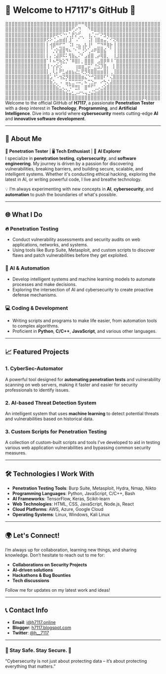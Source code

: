 # 👾 Welcome to H7117's GitHub 👾
⣿⣿⣿⣿⣿⣿⣿⣿⣿⣿⣿⣿⣿⣿⣿⣿⣿⣿⣿⣿⣿⣿⡿⠛⠛⢿⣿⣿⣿⣿⣿⣿⣿⣿⣿⣿⣿⣿⣿⣿⣿⣿⣿⣿⣿⣿⣿⣿⣿
⣿⣿⣿⣿⣿⣿⣿⣿⣿⣿⣿⣿⣿⣿⣿⣿⣿⣿⣿⣿⠿⢋⠔⢙⠀⠀⠙⠿⣿⣿⣿⣿⣿⣿⣿⣿⣿⣿⣿⣿⣿⣿⣿⣿⣿⣿⣿⣿⣿
⣿⣿⣿⣿⣿⣿⣿⣿⣿⣿⣿⣿⣿⣿⣿⡿⢟⠫⠑⢂⢁⡟⡕⢋⡀⠀⢰⡈⡐⠊⠝⣻⢿⣿⣿⣿⣿⣿⣿⣿⣿⣿⣿⣿⣿⣿⣿⣿⣿
⣿⣿⣿⣿⣿⣿⣿⣿⣿⣿⣿⣿⡿⡫⠕⢈⣠⣶⣾⡇⣸⠁⠠⠁⠈⠀⢨⡇⢸⣿⣶⣤⡁⠊⢝⢿⣿⣿⣿⣿⣿⣿⣿⣿⣿⣿⣿⣿⣿
⣿⣿⣿⣿⣿⣿⣿⣿⣿⣿⣿⣿⡇⡇⢺⡿⠛⣋⣉⠀⠨⠇⢐⣦⢠⡧⢸⠃⠀⣉⣙⠛⢿⡗⢸⢸⣿⣿⣿⣿⣿⣿⣿⣿⣿⣿⣿⣿⣿
⣿⣿⣿⣿⣿⣿⣿⣿⣿⣿⣿⣿⡇⡇⠈⡐⡕⣾⣿⠻⠦⠈⠂⡉⢘⠕⢁⠴⠟⣿⣿⣮⠀⠁⢸⢸⣿⣿⣿⣿⣿⣿⣿⣿⣿⣿⣿⣿⣿
⣿⣿⣿⣿⣿⣿⣿⣿⣿⣿⣿⣿⡇⡇⡄⢐⣼⡿⠯⠅⢻⣷⣄⠌⠃⣠⣾⣿⢀⡴⢿⣿⡀⠀⢸⣸⣿⣿⣿⣿⣿⣿⣿⣿⣿⣿⣿⣿⣿
⣿⣿⣿⣿⣿⣿⣿⣿⣿⣿⣿⣿⣿⠁⠇⠦⢛⢷⣕⡙⠈⠿⣿⡇⡀⣿⣿⣿⠀⣠⣿⡿⠿⠸⠈⣿⣿⣿⣿⣿⣿⣿⣿⣿⣿⣿⣿⣿⣿
⣿⣿⣿⣿⣿⣿⣿⣿⣿⣿⣿⣿⣿⢸⠐⡔⡵⡪⠀⠀⠀⠀⢰⣶⣶⣉⡭⠁⣘⣪⡹⣿⡄⠀⡇⣿⣿⣿⣿⣿⣿⣿⣿⣿⣿⣿⣿⣿⣿
⣿⣿⣿⣿⣿⣿⣿⣿⣿⣿⣿⣿⣿⡇⡀⢇⡅⠟⣃⣴⣶⣦⣜⡂⢟⡻⢿⣿⣿⣶⣶⣿⡇⢀⢸⣿⣿⣿⣿⣿⣿⣿⣿⣿⣿⣿⣿⣿⣿
⣿⣿⣿⣿⣿⣿⣿⣿⣿⣿⣿⣿⣿⣿⣡⠘⠡⢲⣝⡻⣿⣿⣿⣿⣶⣌⠑⠚⣽⣿⣿⠏⠃⢌⣿⣿⣿⣿⣿⣿⣿⣿⣿⣿⣿⣿⣿⣿⣿
⣿⣿⣿⣿⣿⣿⣿⣿⣿⣿⣿⣿⣿⣿⣷⡡⡀⠠⠀⣥⣍⣉⠩⠭⡁⠦⢉⣑⡤⠀⠔⢓⢌⣼⣿⣿⣿⣿⣿⣿⣿⣿⣿⣿⣿⣿⣿⣿⣿
⣿⣿⣿⣿⣿⣿⣿⣿⣿⣿⣿⣿⣿⣿⣿⣿⣮⣂⢄⡈⠩⠛⣛⡇⠀⣿⠛⠋⢁⡠⣐⣵⣿⣿⣿⣿⣿⣿⣿⣿⣿⣿⣿⣿⣿⣿⣿⣿⣿
⣿⣿⣿⣿⣿⣿⣿⣿⣿⣿⣿⣿⣿⣿⣿⣿⣿⣿⣷⣮⣥⣂⡠⠔⠢⢤⣐⣬⣵⣾⣿⣿⣿⣿⣿⣿⣿⣿⣿⣿⣿⣿⣿⣿⣿⣿⣿⣿⣿
⣿⣿⣿⣿⣿⣿⣿⣿⣿⣿⣿⣿⣿⣿⣿⣿⣿⣿⣿⣿⣿⣿⣿⣿⣿⣿⣿⣿⣿⣿⣿⣿⣿⣿⣿⣿⣿⣿⣿⣿⣿⣿⣿⡿⢿⣿⣿⣿⣿
Welcome to the official GitHub of **H7117**, a passionate **Penetration Tester** with a deep interest in **Technology**, **Programming**, and **Artificial Intelligence**. Dive into a world where **cybersecurity** meets cutting-edge **AI** and **innovative software development**.

---

## 🔐 About Me

🚀 **Penetration Tester** | 🖥️ **Tech Enthusiast** | 🤖 **AI Explorer**  
I specialize in **penetration testing**, **cybersecurity**, and **software engineering**. My journey is driven by a passion for discovering vulnerabilities, breaking barriers, and building secure, scalable, and intelligent systems. Whether it's conducting ethical hacking, exploring the latest in AI, or writing powerful code, I live and breathe technology.

💡 I’m always experimenting with new concepts in **AI**, **cybersecurity**, and **automation** to push the boundaries of what's possible.

---

## 🌐 What I Do

### 🔥 **Penetration Testing**
- Conduct vulnerability assessments and security audits on web applications, networks, and systems.
- Using tools like Burp Suite, Metasploit, and custom scripts to discover flaws and patch vulnerabilities before they get exploited.

### 🤖 **AI & Automation**
- Develop intelligent systems and machine learning models to automate processes and make decisions.
- Exploring the intersection of AI and cybersecurity to create proactive defense mechanisms.

### 💻 **Coding & Development**
- Writing scripts and programs to make life easier, from automation tools to complex algorithms.
- Proficient in **Python**, **C/C++**, **JavaScript**, and various other languages.

---

## 📈 Featured Projects

### 1. **CyberSec-Automator**
A powerful tool designed for **automating penetration tests** and vulnerability scanning on web servers, making it faster and easier for security professionals to identify issues.

### 2. **AI-based Threat Detection System**
An intelligent system that uses **machine learning** to detect potential threats and vulnerabilities based on historical data.

### 3. **Custom Scripts for Penetration Testing**
A collection of custom-built scripts and tools I’ve developed to aid in testing various web application vulnerabilities and bypassing common security measures.

---

## 🛠️ Technologies I Work With

- **Penetration Testing Tools**: Burp Suite, Metasploit, Hydra, Nmap, Nikto
- **Programming Languages**: Python, JavaScript, C/C++, Bash
- **AI Frameworks**: TensorFlow, Keras, Scikit-learn
- **Web Technologies**: HTML, CSS, JavaScript, Node.js, React
- **Cloud Platforms**: AWS, Azure, Google Cloud
- **Operating Systems**: Linux, Windows, Kali Linux

---

## 🌍 Let's Connect!

I’m always up for collaboration, learning new things, and sharing knowledge. Don’t hesitate to reach out to me for:

- **Collaborations on Security Projects**
- **AI-driven solutions**
- **Hackathons & Bug Bounties**
- **Tech discussions**

Follow me for updates on my latest work and ideas!

---

## 📞 Contact Info

- **Email**: [i@h7117.online](mailto:i@h7117.online)
- **Blogger**: [h7117.blogspot.com](https://h7117.blogspot.com/)
- **Twitter**: [@h__7117]([https://twitter.com/H7117_security](https://x.com/h__7117))

---

### 🚨 Stay Safe. Stay Secure. 🚨

“Cybersecurity is not just about protecting data – it’s about protecting everything that matters.”
